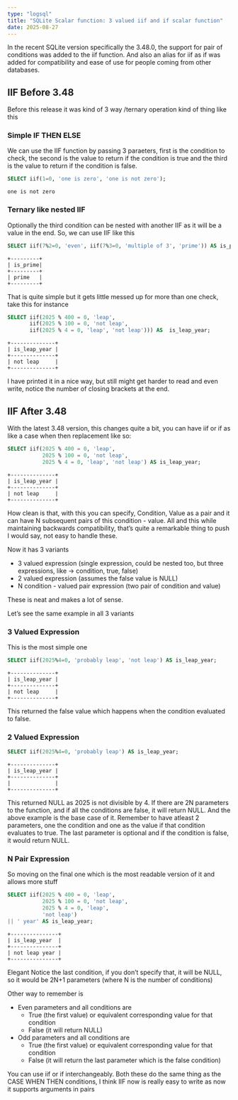 ```yaml
---
type: "logsql"
title: "SQLite Scalar function: 3 valued iif and if scalar function"
date: 2025-08-27
---
```


In the recent SQLite version specifically the 3.48.0, the support for pair of conditions was added to the iif function. And also an alias for iif as if was added for compatibility and ease of use for people coming from other databases.

## IIF Before 3.48
Before this release it was kind of 3 way /ternary operation kind of thing like this

### Simple IF THEN ELSE

We can use the IIF function by passing 3 paraeters, first is the condition to check, the second is the value to return if the condition is true and the third is the value to return if the condition is false.

```sql
SELECT iif(1=0, 'one is zero', 'one is not zero');
```

```
one is not zero
```

### Ternary like nested IIF

Optionally the third condition can be nested with another IIF as it will be a value in the end. So, we can use IIF like this

```sql
SELECT iif(7%2=0, 'even', iif(7%3=0, 'multiple of 3', 'prime')) AS is_prime;
```

```
+---------+
| is_prime|
+---------+
| prime   |
+---------+
```

That is quite simple but it gets little messed up for more than one check, take this for instance

```sql
SELECT iif(2025 % 400 = 0, 'leap',
       iif(2025 % 100 = 0, 'not leap',
       iif(2025 % 4 = 0, 'leap', 'not leap'))) AS  is_leap_year;
```

```
+--------------+
| is_leap_year |
+--------------+
| not leap     |
+--------------+
```

I have printed it in a nice way, but still might get harder to read and even write, notice the number of closing brackets at the end.

## IIF After 3.48

With the latest 3.48 version, this changes quite a bit, you can have iif or if as like a case when then replacement like so:

```sql
SELECT iif(2025 % 400 = 0, 'leap',
           2025 % 100 = 0, 'not leap',
           2025 % 4 = 0, 'leap', 'not leap') AS is_leap_year;
```

```
+--------------+
| is_leap_year |
+--------------+
| not leap     |
+--------------+
```

How clean is that, with this you can specify, Condition, Value as a pair and it can have N subsequent pairs of this condition - value.  All and this while maintaining backwards compatibility, that’s quite a remarkable thing to push I would say, not easy to handle these.

Now it has 3 variants
- 3 valued expression (single expression, could be nested too, but three expressions, like →  condition, true, false)
- 2 valued expression (assumes the false value is NULL)
- N condition - valued pair expression (two pair of condition and value)

These is neat and makes a lot of sense.

Let’s see the same example in all 3 variants

### 3 Valued Expression

This is the most simple one

```sql
SELECT iif(2025%4=0, 'probably leap', 'not leap') AS is_leap_year;
```

```
+--------------+
| is_leap_year |
+--------------+
| not leap     |
+--------------+
```
 
This returned the false value which happens when the condition evaluated to false.


### 2 Valued Expression

```sql
SELECT iif(2025%4=0, 'probably leap') AS is_leap_year;
```

```
+--------------+
| is_leap_year |
+--------------+
|              |
+--------------+
```
This returned NULL as 2025 is not divisible by 4. If there are 2N parameters to the function, and if all the conditions are false, it will return NULL. And the above example is the base case of it. Remember to have atleast 2 parameters, one the condition and one as the value if that condition evaluates to true. The last parameter is optional and if the condition is false, it would return NULL.


### N Pair Expression

So moving on the final one which is the most readable version of it and allows more stuff

```sql
SELECT iif(2025 % 400 = 0, 'leap',
           2025 % 100 = 0, 'not leap',
           2025 % 4 = 0, 'leap',
           'not leap')
|| ' year' AS is_leap_year;
```

```
+---------------+
| is_leap_year  |
+---------------+
| not leap year |
+---------------+
```

Elegant
Notice the last condition, if you don’t specify that, it will be NULL, so it would be 2N+1 parameters (where N is the number of conditions)

Other way to remember is 

- Even parameters and all conditions are
    - True (the first value) or equivalent corresponding value for that condition
    - False (it will return NULL)
- Odd parameters and all conditions are 
    - True (the first value) or equivalent corresponding value for that condition
    - False (it will return the last parameter which is the false condition)

You can use iif or if interchangeably. Both these do the same thing as the CASE WHEN THEN conditions, I think IIF now is really easy to write as now it supports arguments in pairs

